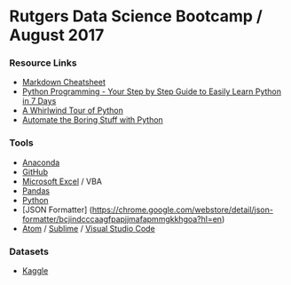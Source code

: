 # Rutgers Data Science Bootcamp / August 2017

### Resource Links
- [Markdown Cheatsheet](https://github.com/adam-p/markdown-here/wiki/Markdown-Cheatsheet) 
- [Python Programming - Your Step by Step Guide to Easily Learn Python in 7 Days](https://www.amazon.com/dp/B01N1ZXVPL?m=ATVPDKIKX0DER)
- [A Whirlwind Tour of Python](https://jakevdp.github.io/WhirlwindTourOfPython/) 
- [Automate the Boring Stuff with Python](https://automatetheboringstuff.com/#toc)

### Tools
- [Anaconda](https://www.continuum.io/downloads)
- [GitHub](https://github.com/) 
- [Microsoft Excel](https://products.office.com/en-us/excel) / VBA
- [Pandas](http://pandas.pydata.org/) 
- [Python](https://www.python.org/) 
- [JSON Formatter] (https://chrome.google.com/webstore/detail/json-formatter/bcjindcccaagfpapjjmafapmmgkkhgoa?hl=en)  
- [Atom](https://atom.io/) / [Sublime](https://www.sublimetext.com/) / [Visual Studio Code](https://code.visualstudio.com/)

### Datasets
- [Kaggle](https://www.kaggle.com/)